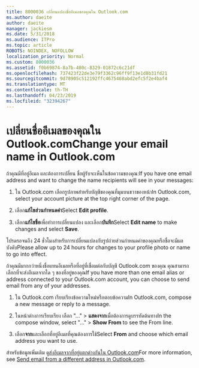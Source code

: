 ```yaml
---
title: 8000036 เปลี่ยนแปลงชื่ออีเมลของคุณใน Outlook.com
ms.author: daeite
author: daeite
manager: jackiesm
ms.date: 5/31/2018
ms.audience: ITPro
ms.topic: article
ROBOTS: NOINDEX, NOFOLLOW
localization_priority: Normal
ms.custom: 8000036
ms.assetid: f0b69874-8a7b-480c-8329-01872c6c21df
ms.openlocfilehash: 737423f22de3e79f3362c96ff9f13e1d8b31fd21
ms.sourcegitcommit: 9d78905c512192ffc4675468abd2efc5f2e4baf4
ms.translationtype: MT
ms.contentlocale: th-TH
ms.lasthandoff: 04/23/2019
ms.locfileid: "32394267"
---
```

# <a name="change-your-email-name-in-outlookcom"></a><span data-ttu-id="899ef-102">เปลี่ยนชื่ออีเมลของคุณใน Outlook.com</span><span class="sxs-lookup"><span data-stu-id="899ef-102">Change your email name in Outlook.com</span></span>

<span data-ttu-id="899ef-103">ถ้าคุณมีที่อยู่อีเมล และต้องการเปลี่ยน ชื่อผู้รับจะเห็นในข้อความของคุณ:</span><span class="sxs-lookup"><span data-stu-id="899ef-103">If you have one email address and want to change the name recipients will see in your messages:</span></span>
  
1. <span data-ttu-id="899ef-104">ใน Outlook.com เลือกรูปภาพสำหรับบัญชีของคุณที่มุมบนขวาของหน้า</span><span class="sxs-lookup"><span data-stu-id="899ef-104">In Outlook.com, select your account picture at the top right corner of the page.</span></span>
    
2. <span data-ttu-id="899ef-105">เลือก**แก้ไขส่วนกำหนดค่า**</span><span class="sxs-lookup"><span data-stu-id="899ef-105">Select **Edit profile**.</span></span> 
    
3. <span data-ttu-id="899ef-106">เลือก**แก้ไขชื่อ**เพื่อทำการเปลี่ยนแปลง และเลือก**บันทึก**</span><span class="sxs-lookup"><span data-stu-id="899ef-106">Select **Edit name** to make changes and select **Save**.</span></span> 
    
<span data-ttu-id="899ef-107">โปรดรอจนถึง 24 ชั่วโมงสำหรับการเปลี่ยนแปลงกับรูปถ่ายส่วนกำหนดค่าของคุณหรือชื่อจะมีผลบังคับ</span><span class="sxs-lookup"><span data-stu-id="899ef-107">Please allow up to 24 hours for changes to your profile photo or name to go into effect.</span></span>
  
<span data-ttu-id="899ef-108">ถ้าคุณมีมากกว่าหนึ่งชื่อแทนอีเมลหรือที่อยู่ที่เชื่อมต่อกับบัญชี Outlook.com ของคุณ คุณสามารถเลือกที่จะส่งอีเมลจากใด ๆ ของที่อยู่ของคุณ</span><span class="sxs-lookup"><span data-stu-id="899ef-108">If you have more than one email alias or address connected to your Outlook.com account, you can choose to send email from any of your addresses.</span></span>
  
1. <span data-ttu-id="899ef-109">ใน Outlook.com เรียบเรียงข้อความใหม่หรือตอบข้อความ</span><span class="sxs-lookup"><span data-stu-id="899ef-109">In Outlook.com, compose a new message or reply to a message.</span></span>
    
2. <span data-ttu-id="899ef-110">ในหน้าต่างการเรียบเรียง เลือก "..." \> **แสดงจาก**เมื่อต้องการดูบรรทัดต้นทาง</span><span class="sxs-lookup"><span data-stu-id="899ef-110">In the compose window, select "..." \> **Show From** to see the From line.</span></span> 
    
3. <span data-ttu-id="899ef-111">เลือก**จาก**และเลือกที่อยู่อีเมลที่คุณต้องการใช้</span><span class="sxs-lookup"><span data-stu-id="899ef-111">Select **From** and choose which email address you want to use.</span></span> 
    
<span data-ttu-id="899ef-112">สำหรับข้อมูลเพิ่มเติม ดู[ส่งอีเมลจากที่อยู่แตกต่างกันใน Outlook.com](https://go.microsoft.com/fwlink/p/?linkid=2001701&amp;clcid=0x409)</span><span class="sxs-lookup"><span data-stu-id="899ef-112">For more information, see [Send email from a different address in Outlook.com](https://go.microsoft.com/fwlink/p/?linkid=2001701&amp;clcid=0x409).</span></span>
  

